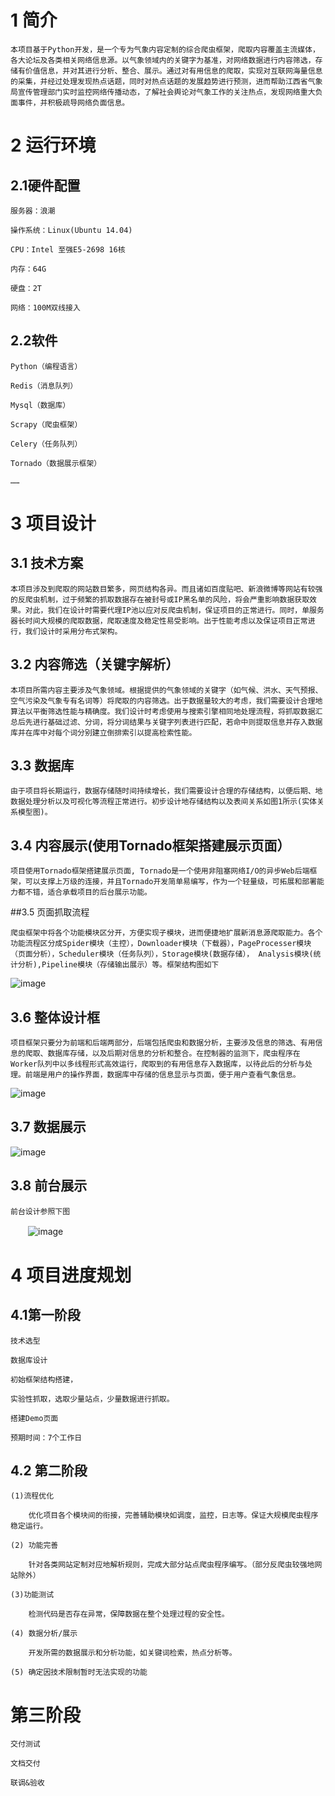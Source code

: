# 1 简介

    本项目基于Python开发，是一个专为气象内容定制的综合爬虫框架，爬取内容覆盖主流媒体，各大论坛及各类相关网络信息源。以气象领域内的关键字为基准，对网络数据进行内容筛选，存储有价值信息，并对其进行分析、整合、展示。通过对有用信息的爬取，实现对互联网海量信息的采集，并经过处理发现热点话题，同时对热点话题的发展趋势进行预测，进而帮助江西省气象局宣传管理部门实时监控网络传播动态，了解社会舆论对气象工作的关注热点，发现网络重大负面事件，并积极疏导网络负面信息。


# 2 运行环境

## 2.1硬件配置

    服务器：浪潮

    操作系统：Linux(Ubuntu 14.04)

    CPU：Intel 至强E5-2698 16核

    内存：64G

    硬盘：2T

    网络：100M双线接入

## 2.2软件

    Python（编程语言）

    Redis（消息队列）

    Mysql（数据库）

    Scrapy（爬虫框架）

    Celery（任务队列）

    Tornado（数据展示框架）

    ……


# 3 项目设计

## 3.1 技术方案

    本项目涉及到爬取的网站数目繁多，网页结构各异。而且诸如百度贴吧、新浪微博等网站有较强的反爬虫机制，过于频繁的抓取数据存在被封号或IP黑名单的风险，将会严重影响数据获取效果。对此，我们在设计时需要代理IP池以应对反爬虫机制，保证项目的正常进行。同时，单服务器长时间大规模的爬取数据，爬取速度及稳定性易受影响。出于性能考虑以及保证项目正常进行，我们设计时采用分布式架构。

## 3.2 内容筛选（关键字解析）

    本项目所需内容主要涉及气象领域。根据提供的气象领域的关键字（如气候、洪水、天气预报、空气污染及气象专有名词等）将爬取的内容筛选。出于数据量较大的考虑，我们需要设计合理地算法以平衡筛选性能与精确度。我们设计时考虑使用与搜索引擎相同地处理流程，将抓取数据汇总后先进行基础过滤、分词，将分词结果与关键字列表进行匹配，若命中则提取信息并存入数据库并在库中对每个词分别建立倒排索引以提高检索性能。

## 3.3 数据库

    由于项目将长期运行，数据存储随时间持续增长，我们需要设计合理的存储结构，以便后期、地数据处理分析以及可视化等流程正常进行。初步设计地存储结构以及表间关系如图1所示(实体关系模型图)。


## 3.4 内容展示(使用Tornado框架搭建展示页面）

    项目使用Tornado框架搭建展示页面, Tornado是一个使用非阻塞网络I/O的异步Web后端框架，可以支撑上万级的连接，并且Tornado开发简单易编写，作为一个轻量级，可拓展和部署能力都不错，适合承载项目的后台展示功能。

##3.5 页面抓取流程

    爬虫框架中将各个功能模块区分开，方便实现子模块，进而便捷地扩展新消息源爬取能力。各个功能流程区分成Spider模块（主控），Downloader模块（下载器），PageProcesser模块（页面分析），Scheduler模块（任务队列），Storage模块(数据存储）， Analysis模块(统计分析),Pipeline模块（存储输出展示）等。框架结构图如下

![image](./pictures/scrapy_page.png)

##  3.6 整体设计框

    项目框架只要分为前端和后端两部分，后端包括爬虫和数据分析，主要涉及信息的筛选、有用信息的爬取、数据库存储，以及后期对信息的分析和整合。在控制器的监测下，爬虫程序在Worker队列中以多线程形式高效运行，爬取到的有用信息存入数据库，以待此后的分析与处理。前端是用户的操作界面，数据库中存储的信息显示与页面，便于用户查看气象信息。

![image](./pictures/alldesign.png)

## 3.7 数据展示

![image](./pictures/data_example.png)

## 3.8 前台展示

    前台设计参照下图
　　![image](./pictures/qiantai.png)


# 4 项目进度规划

## 4.1第一阶段

    技术选型

    数据库设计

    初始框架结构搭建，

    实验性抓取，选取少量站点，少量数据进行抓取。

    搭建Demo页面

    预期时间：7个工作日

## 4.2 第二阶段

    (1)流程优化

        优化项目各个模块间的衔接，完善辅助模块如调度，监控，日志等。保证大规模爬虫程序稳定运行。

    (2) 功能完善

        针对各类网站定制对应地解析规则，完成大部分站点爬虫程序编写。（部分反爬虫较强地网站除外）

    (3)功能测试

        检测代码是否存在异常，保障数据在整个处理过程的安全性。

    (4) 数据分析/展示

        开发所需的数据展示和分析功能，如关键词检索，热点分析等。

    (5) 确定因技术限制暂时无法实现的功能



# 第三阶段

    交付测试

    文档交付

    联调&验收
